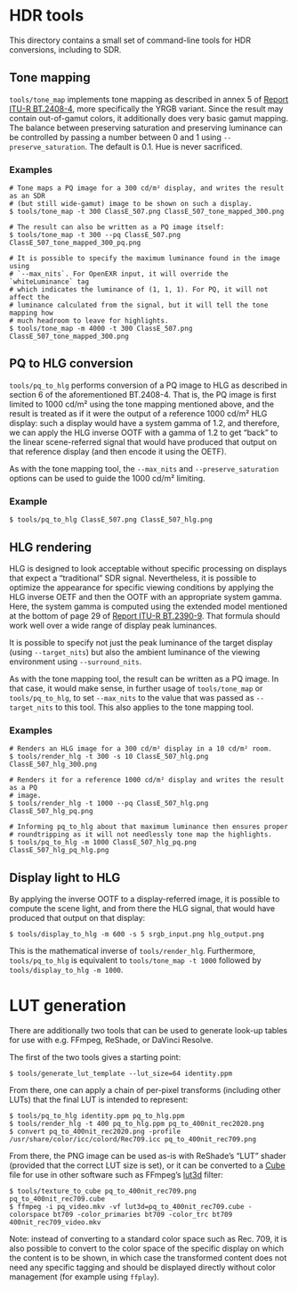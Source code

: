 # HDR tools

This directory contains a small set of command-line tools for HDR conversions,
including to SDR.

## Tone mapping

`tools/tone_map` implements tone mapping as described in annex 5 of
[Report ITU-R BT.2408-4](https://www.itu.int/pub/R-REP-BT.2408-4-2021), more
specifically the YRGB variant. Since the result may contain out-of-gamut colors,
it additionally does very basic gamut mapping. The balance between preserving
saturation and preserving luminance can be controlled by passing a number
between 0 and 1 using `--preserve_saturation`. The default is 0.1. Hue is never
sacrificed.

### Examples

```shell
# Tone maps a PQ image for a 300 cd/m² display, and writes the result as an SDR
# (but still wide-gamut) image to be shown on such a display.
$ tools/tone_map -t 300 ClassE_507.png ClassE_507_tone_mapped_300.png

# The result can also be written as a PQ image itself:
$ tools/tone_map -t 300 --pq ClassE_507.png ClassE_507_tone_mapped_300_pq.png

# It is possible to specify the maximum luminance found in the image using
# `--max_nits`. For OpenEXR input, it will override the `whiteLuminance` tag
# which indicates the luminance of (1, 1, 1). For PQ, it will not affect the
# luminance calculated from the signal, but it will tell the tone mapping how
# much headroom to leave for highlights.
$ tools/tone_map -m 4000 -t 300 ClassE_507.png ClassE_507_tone_mapped_300.png
```

## PQ to HLG conversion

`tools/pq_to_hlg` performs conversion of a PQ image to HLG as described in
section 6 of the aforementioned BT.2408-4. That is, the PQ image is first
limited to 1000 cd/m² using the tone mapping mentioned above, and the result is
treated as if it were the output of a reference 1000 cd/m² HLG display: such a
display  would have a system gamma of 1.2, and therefore, we can apply the
HLG inverse OOTF with a gamma of 1.2 to get “back” to the linear scene-referred
signal that would have produced that output on that reference display (and then
encode it using the OETF).

As with the tone mapping tool, the `--max_nits` and `--preserve_saturation`
options can be used to guide the 1000 cd/m² limiting.

### Example

```shell
$ tools/pq_to_hlg ClassE_507.png ClassE_507_hlg.png
```

## HLG rendering

HLG is designed to look acceptable without specific processing on displays that
expect a “traditional” SDR signal. Nevertheless, it is possible to optimize the
appearance for specific viewing conditions by applying the HLG inverse OETF and
then the OOTF with an appropriate system gamma. Here, the system gamma is
computed using  the extended model mentioned at the bottom of page 29 of
[Report ITU-R BT.2390-9](https://www.itu.int/pub/R-REP-BT.2390-9-2021). That
formula should work well over a wide range of display peak luminances.

It is possible to specify not just the peak luminance of the target display
(using `--target_nits`) but also the ambient luminance of the viewing
environment using `--surround_nits`.

As with the tone mapping tool, the result can be written as a PQ image. In that
case, it would make sense, in further usage of `tools/tone_map` or
`tools/pq_to_hlg`, to set `--max_nits` to the value that was passed as
`--target_nits` to this tool. This also applies to the tone mapping tool.

### Examples

```shell
# Renders an HLG image for a 300 cd/m² display in a 10 cd/m² room.
$ tools/render_hlg -t 300 -s 10 ClassE_507_hlg.png ClassE_507_hlg_300.png

# Renders it for a reference 1000 cd/m² display and writes the result as a PQ
# image.
$ tools/render_hlg -t 1000 --pq ClassE_507_hlg.png ClassE_507_hlg_pq.png

# Informing pq_to_hlg about that maximum luminance then ensures proper
# roundtripping as it will not needlessly tone map the highlights.
$ tools/pq_to_hlg -m 1000 ClassE_507_hlg_pq.png ClassE_507_hlg_pq_hlg.png
```

## Display light to HLG

By applying the inverse OOTF to a display-referred image, it is possible to
compute the scene light, and from there the HLG signal, that would have
produced that output on that display:

```shell
$ tools/display_to_hlg -m 600 -s 5 srgb_input.png hlg_output.png
```

This is the mathematical inverse of `tools/render_hlg`. Furthermore,
`tools/pq_to_hlg` is equivalent to `tools/tone_map -t 1000` followed by
`tools/display_to_hlg -m 1000`.

# LUT generation

There are additionally two tools that can be used to generate look-up tables
for use with e.g. FFmpeg, ReShade, or DaVinci Resolve.

The first of the two tools gives a starting point:

```shell
$ tools/generate_lut_template --lut_size=64 identity.ppm
```

From there, one can apply a chain of per-pixel transforms (including other
LUTs) that the final LUT is intended to represent:

```shell
$ tools/pq_to_hlg identity.ppm pq_to_hlg.ppm
$ tools/render_hlg -t 400 pq_to_hlg.ppm pq_to_400nit_rec2020.png
$ convert pq_to_400nit_rec2020.png -profile /usr/share/color/icc/colord/Rec709.icc pq_to_400nit_rec709.png
```

From there, the PNG image can be used as-is with ReShade’s “LUT” shader
(provided that the correct LUT size is set), or it can be converted to a
[Cube](https://wwwimages2.adobe.com/content/dam/acom/en/products/speedgrade/cc/pdfs/cube-lut-specification-1.0.pdf)
file for use in other software such as FFmpeg’s [lut3d](https://ffmpeg.org/ffmpeg-filters.html#lut3d-1)
filter:

```shell
$ tools/texture_to_cube pq_to_400nit_rec709.png pq_to_400nit_rec709.cube
$ ffmpeg -i pq_video.mkv -vf lut3d=pq_to_400nit_rec709.cube -colorspace bt709 -color_primaries bt709 -color_trc bt709 400nit_rec709_video.mkv
```

Note: instead of converting to a standard color space such as Rec. 709, it is
also possible to convert to the color space of the specific display on which
the content is to be shown, in which case the transformed content does not need
any specific tagging and should be displayed directly without color management
(for example using `ffplay`).
